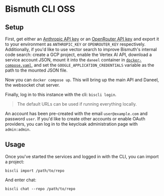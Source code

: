 # Bismuth CLI OSS

## Setup
First, get either an [Anthropic API key](https://console.anthropic.com/settings/keys) or an [OpenRouter API key](https://openrouter.ai/settings/keys) and export it to your environment as `ANTHROPIC_KEY` or `OPENROUTER_KEY` respectively.
Additionally, if you'd like to use vector search to improve Bismuth's internal code search: create a GCP project, enable the Vertex AI API, download a service account JSON, mount it into the `daneel` container in [`docker-compose.yaml`](./docker-compose.yaml), and set the `GOOGLE_APPLICATION_CREDENTIALS` variable as the path to the mounted JSON file.

Now you can `docker compose up`. This will bring up the main API and Daneel, the websocket chat server.

Finally, log in to this instance with the cli: `biscli login`.

> The default URLs can be used if running everything locally.

An account has been pre-created with the email `user@example.com` and password `user`. If you'd like to create other accounts or enable OAuth providers, you can log in to the keycloak administration page with `admin:admin`.

## Usage
Once you've started the services and logged in with the CLI, you can import a project:

```
biscli import /path/to/repo
```

And enter chat:

```
biscli chat --repo /path/to/repo
```

